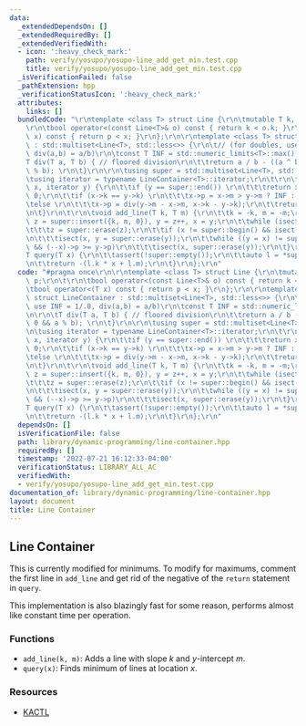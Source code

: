 ```yaml
---
data:
  _extendedDependsOn: []
  _extendedRequiredBy: []
  _extendedVerifiedWith:
  - icon: ':heavy_check_mark:'
    path: verify/yosupo/yosupo-line_add_get_min.test.cpp
    title: verify/yosupo/yosupo-line_add_get_min.test.cpp
  _isVerificationFailed: false
  _pathExtension: hpp
  _verificationStatusIcon: ':heavy_check_mark:'
  attributes:
    links: []
  bundledCode: "\r\ntemplate <class T> struct Line {\r\n\tmutable T k, m, p;\r\n\t\
    \r\n\tbool operator<(const Line<T>& o) const { return k < o.k; }\r\n\tbool operator<(T\
    \ x) const { return p < x; }\r\n};\r\n\r\ntemplate <class T> struct LineContainer\
    \ : std::multiset<Line<T>, std::less<>> {\r\n\t// (for doubles, use INF = 1/.0,\
    \ div(a,b) = a/b)\r\n\tconst T INF = std::numeric_limits<T>::max();\r\n\r\n\t\
    T div(T a, T b) { // floored division\r\n\t\treturn a / b - ((a ^ b) < 0 && a\
    \ % b); \r\n\t}\r\n\r\n\tusing super = std::multiset<Line<T>, std::less<>>;\r\n\
    \tusing iterator = typename LineContainer<T>::iterator;\r\n\t\r\n\tbool isect(iterator\
    \ x, iterator y) {\r\n\t\tif (y == super::end()) \r\n\t\t\treturn x->p = INF,\
    \ 0;\r\n\t\tif (x->k == y->k) \r\n\t\t\tx->p = x->m > y->m ? INF : -INF;\r\n\t\
    \telse \r\n\t\t\tx->p = div(y->m - x->m, x->k - y->k);\r\n\t\treturn x->p >= y->p;\r\
    \n\t}\r\n\t\r\n\tvoid add_line(T k, T m) {\r\n\t\tk = -k, m = -m;\r\n\t\tauto\
    \ z = super::insert({k, m, 0}), y = z++, x = y;\r\n\t\twhile (isect(y, z)) \r\n\
    \t\t\tz = super::erase(z);\r\n\t\tif (x != super::begin() && isect(--x, y)) \r\
    \n\t\t\tisect(x, y = super::erase(y));\r\n\t\twhile ((y = x) != super::begin()\
    \ && (--x)->p >= y->p)\r\n\t\t\tisect(x, super::erase(y));\r\n\t}\r\n\t\r\n\t\
    T query(T x) {\r\n\t\tassert(!super::empty());\r\n\t\tauto l = *super::lower_bound(x);\r\
    \n\t\treturn -(l.k * x + l.m);\r\n\t}\r\n};\r\n"
  code: "#pragma once\r\n\r\ntemplate <class T> struct Line {\r\n\tmutable T k, m,\
    \ p;\r\n\t\r\n\tbool operator<(const Line<T>& o) const { return k < o.k; }\r\n\
    \tbool operator<(T x) const { return p < x; }\r\n};\r\n\r\ntemplate <class T>\
    \ struct LineContainer : std::multiset<Line<T>, std::less<>> {\r\n\t// (for doubles,\
    \ use INF = 1/.0, div(a,b) = a/b)\r\n\tconst T INF = std::numeric_limits<T>::max();\r\
    \n\r\n\tT div(T a, T b) { // floored division\r\n\t\treturn a / b - ((a ^ b) <\
    \ 0 && a % b); \r\n\t}\r\n\r\n\tusing super = std::multiset<Line<T>, std::less<>>;\r\
    \n\tusing iterator = typename LineContainer<T>::iterator;\r\n\t\r\n\tbool isect(iterator\
    \ x, iterator y) {\r\n\t\tif (y == super::end()) \r\n\t\t\treturn x->p = INF,\
    \ 0;\r\n\t\tif (x->k == y->k) \r\n\t\t\tx->p = x->m > y->m ? INF : -INF;\r\n\t\
    \telse \r\n\t\t\tx->p = div(y->m - x->m, x->k - y->k);\r\n\t\treturn x->p >= y->p;\r\
    \n\t}\r\n\t\r\n\tvoid add_line(T k, T m) {\r\n\t\tk = -k, m = -m;\r\n\t\tauto\
    \ z = super::insert({k, m, 0}), y = z++, x = y;\r\n\t\twhile (isect(y, z)) \r\n\
    \t\t\tz = super::erase(z);\r\n\t\tif (x != super::begin() && isect(--x, y)) \r\
    \n\t\t\tisect(x, y = super::erase(y));\r\n\t\twhile ((y = x) != super::begin()\
    \ && (--x)->p >= y->p)\r\n\t\t\tisect(x, super::erase(y));\r\n\t}\r\n\t\r\n\t\
    T query(T x) {\r\n\t\tassert(!super::empty());\r\n\t\tauto l = *super::lower_bound(x);\r\
    \n\t\treturn -(l.k * x + l.m);\r\n\t}\r\n};\r\n"
  dependsOn: []
  isVerificationFile: false
  path: library/dynamic-programming/line-container.hpp
  requiredBy: []
  timestamp: '2022-07-21 16:12:33-04:00'
  verificationStatus: LIBRARY_ALL_AC
  verifiedWith:
  - verify/yosupo/yosupo-line_add_get_min.test.cpp
documentation_of: library/dynamic-programming/line-container.hpp
layout: document
title: Line Container
---
```


## Line Container

This is currently modified for minimums. To modify for maximums, comment the first line in `add_line` and get rid of the negative of the `return` statement in `query`. 

This implementation is also blazingly fast for some reason, performs almost like constant time per operation. 

### Functions
- `add_line(k, m)`: Adds a line with slope $k$ and $y$-intercept $m$. 
- `query(x)`: Finds minimum of lines at location $x$. 

### Resources
- [KACTL](https://github.com/kth-competitive-programming/kactl/blob/main/content/data-structures/LineContainer.h)